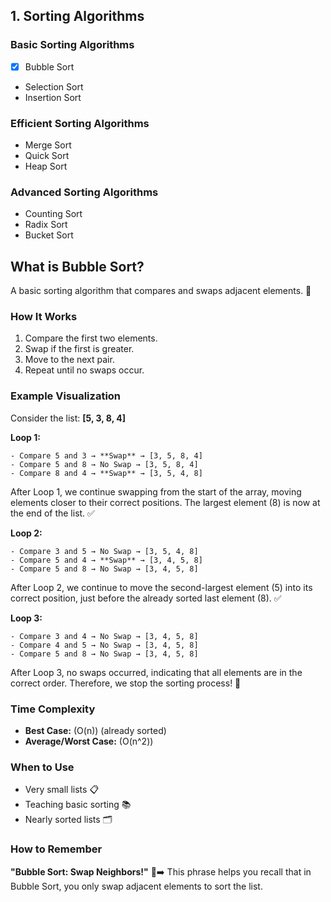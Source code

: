 ## 1. Sorting Algorithms

### Basic Sorting Algorithms
- [x] Bubble Sort
- Selection Sort
- Insertion Sort

### Efficient Sorting Algorithms
- Merge Sort
- Quick Sort
- Heap Sort

### Advanced Sorting Algorithms
- Counting Sort
- Radix Sort
- Bucket Sort



## What is Bubble Sort?  
A basic sorting algorithm that compares and swaps adjacent elements. 🔄

### How It Works  
1. Compare the first two elements.  
2. Swap if the first is greater.  
3. Move to the next pair.  
4. Repeat until no swaps occur.  

### Example Visualization  
Consider the list: **[5, 3, 8, 4]**

**Loop 1:**
```
- Compare 5 and 3 → **Swap** → [3, 5, 8, 4]  
- Compare 5 and 8 → No Swap → [3, 5, 8, 4]  
- Compare 8 and 4 → **Swap** → [3, 5, 4, 8]  
```
After Loop 1, we continue swapping from the start of the array, moving elements closer to their correct positions. The largest element (8) is now at the end of the list. ✅

**Loop 2:** 
```
- Compare 3 and 5 → No Swap → [3, 5, 4, 8]  
- Compare 5 and 4 → **Swap** → [3, 4, 5, 8]  
- Compare 5 and 8 → No Swap → [3, 4, 5, 8]  
```
After Loop 2, we continue to move the second-largest element (5) into its correct position, just before the already sorted last element (8). ✅

**Loop 3:**  
```
- Compare 3 and 4 → No Swap → [3, 4, 5, 8]  
- Compare 4 and 5 → No Swap → [3, 4, 5, 8]  
- Compare 5 and 8 → No Swap → [3, 4, 5, 8]  
```
After Loop 3, no swaps occurred, indicating that all elements are in the correct order. Therefore, we stop the sorting process! 🚫


### Time Complexity  
- **Best Case:** \(O(n)\) (already sorted)  
- **Average/Worst Case:** \(O(n^2)\)  

### When to Use  
- Very small lists 📋  
- Teaching basic sorting 📚  
- Nearly sorted lists 🗂️  

### How to Remember  
**"Bubble Sort: Swap Neighbors!"** 🛁➡️ This phrase helps you recall that in Bubble Sort, you only swap adjacent elements to sort the list.
